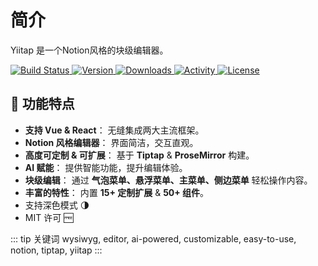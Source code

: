 # 简介


Yiitap 是一个Notion风格的块级编辑器。

<p align="left">
    <a href="https://github.com/yiitap/yiitap/actions/workflows/build.yml" target="_blank">
        <img src="https://github.com/yiitap/yiitap/actions/workflows/build.yml/badge.svg" alt="Build Status" />
    </a>
    <a href="https://www.npmjs.com/package/@yiitap/vue" target="_blank">
        <img src="https://img.shields.io/npm/v/@yiitap/vue.svg?label=version" alt="Version" />
    </a>
    <a href="https://npmcharts.com/compare/@yiitap/vue?minimal=true" target="_blank">
        <img src="https://img.shields.io/npm/dm/@yiitap/vue.svg" alt="Downloads" />
    </a>
    <a href="https://github.com/yiitap/yiitap/pulse" target="_blank">
        <img src="https://img.shields.io/github/commit-activity/m/yiitap/yiitap" alt="Activity" />
    </a>
    <a href="https://github.com/yiitap/yiitap/blob/main/LICENSE" target="_blank">
        <img src="https://img.shields.io/npm/l/@yiitap/vue.svg" alt="License" />
    </a>
</p>

## 🌟 **功能特点**
- **支持 Vue & React**： 无缝集成两大主流框架。  
- **Notion 风格编辑器**： 界面简洁，交互直观。  
- **高度可定制 & 可扩展**： 基于 **Tiptap** & **ProseMirror** 构建。  
- **AI 赋能**： 提供智能功能，提升编辑体验。  
- **块级编辑**： 通过 **气泡菜单、悬浮菜单、主菜单、侧边菜单** 轻松操作内容。  
- **丰富的特性**： 内置 **15+ 定制扩展** & **50+ 组件**。  
- 支持深色模式 🌗  
- MIT 许可 🆓

::: tip 关键词
wysiwyg, editor, ai-powered, customizable, easy-to-use, notion, tiptap, yiitap
:::